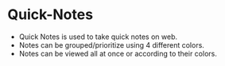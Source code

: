 # Quick-Notes
- Quick Notes is used to take quick notes on web.
- Notes can be grouped/prioritize using 4 different colors.
- Notes can be viewed all at once or according to their colors.
